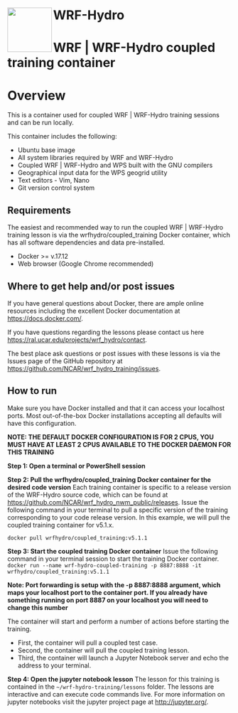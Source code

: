 # WRF-Hydro <img src="https://ral.ucar.edu/sites/default/files/public/wrf_hydro_symbol_logo_2017_09_150pxby63px.png" width=100 align="left" />

# WRF | WRF-Hydro coupled training container 

# Overview
This is a container used for coupled WRF | WRF-Hydro training sessions and can be run locally.

This container includes the following:

* Ubuntu base image
* All system libraries required by WRF and WRF-Hydro
* Coupled WRF | WRF-Hydro and WPS built with the GNU compilers
* Geographical input data for the WPS geogrid utility
* Text editors - Vim, Nano
* Git version control system

## Requirements

The easiest and recommended way to run the coupled WRF | WRF-Hydro training lesson is via the wrfhydro/coupled_training Docker container, which has all software dependencies and data pre-installed.

* Docker >= v.17.12
* Web browser (Google Chrome recommended)

## Where to get help and/or post issues
If you have general questions about Docker, there are ample online resources including the excellent Docker documentation at https://docs.docker.com/.

If you have questions regarding the lessons please contact us here https://ral.ucar.edu/projects/wrf_hydro/contact.

The best place ask questions or post issues with these lessons is via the Issues page of the GitHub repository at https://github.com/NCAR/wrf_hydro_training/issues.

## How to run
Make sure you have Docker installed and that it can access your localhost ports. Most out-of-the-box
Docker installations accepting all defaults will have this configuration.

**NOTE: THE DEFAULT DOCKER CONFIGURATION IS FOR 2 CPUS, YOU MUST HAVE AT LEAST 2 CPUS AVAILABLE TO THE DOCKER DAEMON FOR THIS TRAINING**

**Step 1: Open a terminal or PowerShell session**

**Step 2: Pull the wrfhydro/coupled_training Docker container for the desired code version**
Each training container is specific to a release version of the WRF-Hydro source code, which can be found at https://github.com/NCAR/wrf_hydro_nwm_public/releases.
Issue the following command in your terminal to pull a specific version of the training
corresponding to your code release version. In this example, we will pull the coupled training container for v5.1.x.

`docker pull wrfhydro/coupled_training:v5.1.1`

**Step 3: Start the coupled training Docker container**
Issue the following command in your terminal session to start the training Docker container.
`docker run --name wrf-hydro-coupled-training -p 8887:8888 -it wrfhydro/coupled_training:v5.1.1`

**Note: Port forwarding is setup with the -p 8887:8888 argument, which maps your localhost port to
the container port. If you already have something running on port 8887 on your localhost you will
need to change this number**

The container will start and perform a number of actions before starting the training.
* First, the container will pull a coupled test case.
* Second, the container will pull the coupled training lesson.
* Third, the container will launch a Jupyter Notebook server and echo the address to your terminal.

**Step 4: Open the jupyter notebook lesson**
The lesson for this training is contained in the `~/wrf-hydro-training/lessons` folder. The
lessons are interactive and can execute code commands live. For more information on jupyter
notebooks visit the jupyter project page at http://jupyter.org/.

